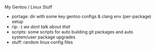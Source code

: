 My Gentoo / Linux Stuff

 - portage: dir with some key gentoo configs & clang env (per-package) setup
 - rip: :( *we dont talk about that*
 - scripts: some scripts for auto building git packages and auto system/user package upgrades
 - stuff: random linux config files
